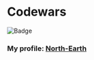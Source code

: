 # Codewars 

![Badge](https://www.codewars.com/users/North-Earth/badges/large)

### My profile: [North-Earth](https://www.codewars.com/users/North-Earth)
